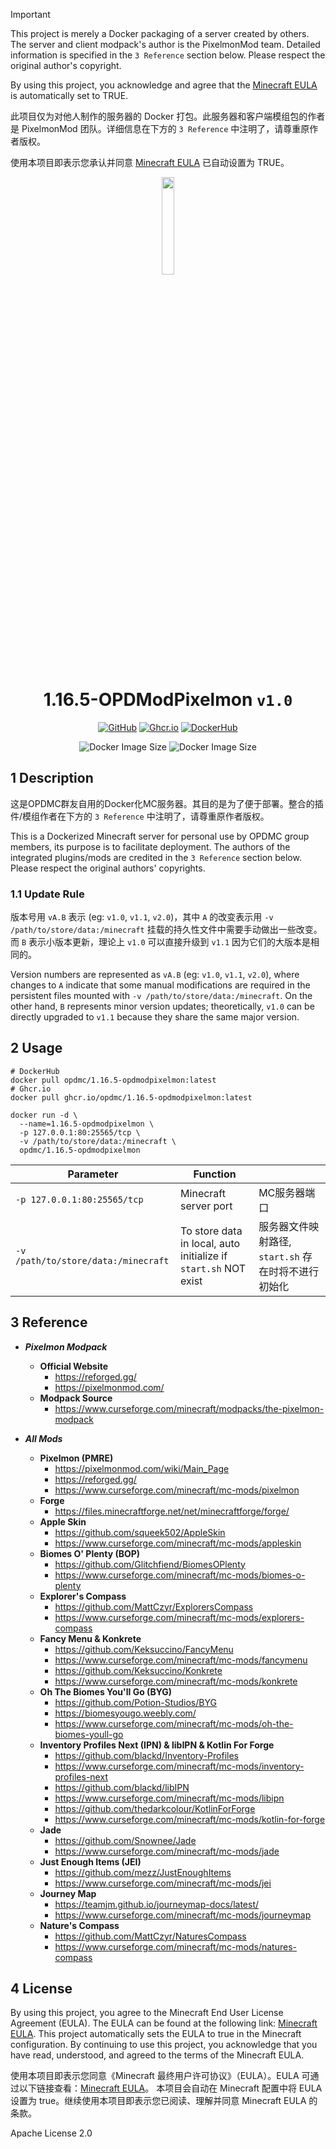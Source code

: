 > [!IMPORTANT]
>
> This project is merely a Docker packaging of a server created by others. The server and client modpack's author is the PixelmonMod team. Detailed information is specified in the `3 Reference` section below. Please respect the original author's copyright.
>
> By using this project, you acknowledge and agree that the [Minecraft EULA](https://account.mojang.com/documents/minecraft_eula) is automatically set to TRUE.
>
> 此项目仅为对他人制作的服务器的 Docker 打包。此服务器和客户端模组包的作者是 PixelmonMod 团队。详细信息在下方的 `3 Reference` 中注明了，请尊重原作者版权。
>
> 使用本项目即表示您承认并同意 [Minecraft EULA](https://account.mojang.com/documents/minecraft_eula) 已自动设置为 TRUE。

<div align="center">
	<img src="https://github.com/OPDMC/1.16.5-OPDModPixelmon/raw/main/docs/%23README/icon.png" width="20%"/>
    <h1>1.16.5-OPDModPixelmon <code>v1.0</code></h1>
	<a href='https://github.com/OPDMC/1.16.5-OPDModPixelmon'><img src="https://img.shields.io/badge/-GitHub-3A3A3A?style=flat&amp;logo=GitHub&amp;logoColor=white" referrerpolicy="no-referrer" alt="GitHub"></a>
	<a href='https://github.com/OPDMC/1.16.5-OPDModPixelmon/pkgs/container/1.16.5-opdmodpixelmon'><img src="https://img.shields.io/badge/Ghcr.io-v1.0-555555?labelColor=8957E5&style=flat&amp;logo=GitHub&amp;logoColor=white" referrerpolicy="no-referrer" alt="Ghcr.io"></a>
	<a href='https://hub.docker.com/r/opdmc/1.16.5-opdmodpixelmon'><img src="https://img.shields.io/badge/DockerHub-v1.0-555555?labelColor=1c90ed&style=flat&amp;logo=Docker&amp;logoColor=white" referrerpolicy="no-referrer" alt="DockerHub"></a>

![Docker Image Size](https://img.shields.io/docker/image-size/opdmc/1.16.5-opdmodpixelmon?arch=amd64&label=AMD64&color=006688) ![Docker Image Size](https://img.shields.io/docker/image-size/opdmc/1.16.5-opdmodpixelmon?arch=arm64&label=ARM64&color=008866)
    </tr>
</div>


## 1 Description

这是OPDMC群友自用的Docker化MC服务器。其目的是为了便于部署。整合的插件/模组作者在下方的 `3 Reference` 中注明了，请尊重原作者版权。

This is a Dockerized Minecraft server for personal use by OPDMC group members, its purpose is to facilitate deployment. The authors of the integrated plugins/mods are credited in the `3 Reference` section below. Please respect the original authors' copyrights.

### 1.1 Update Rule

版本号用 `vA.B` 表示 (eg: `v1.0`, `v1.1`, `v2.0`)，其中 `A` 的改变表示用 `-v /path/to/store/data:/minecraft` 挂载的持久性文件中需要手动做出一些改变。而 `B` 表示小版本更新，理论上 `v1.0` 可以直接升级到 `v1.1` 因为它们的大版本是相同的。

Version numbers are represented as `vA.B` (eg: `v1.0`, `v1.1`, `v2.0`), where changes to `A` indicate that some manual modifications are required in the persistent files mounted with `-v /path/to/store/data:/minecraft`. On the other hand, `B` represents minor version updates; theoretically, `v1.0` can be directly upgraded to `v1.1` because they share the same major version.

## 2 Usage

```shell
# DockerHub
docker pull opdmc/1.16.5-opdmodpixelmon:latest
# Ghcr.io
docker pull ghcr.io/opdmc/1.16.5-opdmodpixelmon:latest
```

```shell
docker run -d \
  --name=1.16.5-opdmodpixelmon \
  -p 127.0.0.1:80:25565/tcp \
  -v /path/to/store/data:/minecraft \
  opdmc/1.16.5-opdmodpixelmon
```

| Parameter                             | Function                                                        |                                  |
|---------------------------------------|-----------------------------------------------------------------|----------------------------------|
| `-p 127.0.0.1:80:25565/tcp`           | Minecraft server port                                           | MC服务器端口                          |
| `-v /path/to/store/data:/minecraft`   | To store data in local, auto initialize if `start.sh` NOT exist | 服务器文件映射路径, `start.sh` 存在时将不进行初始化 |

## 3 Reference

- ***Pixelmon Modpack***
  - **Official Website**
    - https://reforged.gg/
    - https://pixelmonmod.com/
  - **Modpack Source**
    - https://www.curseforge.com/minecraft/modpacks/the-pixelmon-modpack

- ***All Mods***
  - **Pixelmon (PMRE)**
    - https://pixelmonmod.com/wiki/Main_Page
    - https://reforged.gg/
    - https://www.curseforge.com/minecraft/mc-mods/pixelmon
  - **Forge**
    - https://files.minecraftforge.net/net/minecraftforge/forge/
  - **Apple Skin**
    - https://github.com/squeek502/AppleSkin
    - https://www.curseforge.com/minecraft/mc-mods/appleskin
  - **Biomes O' Plenty (BOP)**
    - https://github.com/Glitchfiend/BiomesOPlenty
    - https://www.curseforge.com/minecraft/mc-mods/biomes-o-plenty
  - **Explorer's Compass**
    - https://github.com/MattCzyr/ExplorersCompass
    - https://www.curseforge.com/minecraft/mc-mods/explorers-compass
  - **Fancy Menu & Konkrete**
    - https://github.com/Keksuccino/FancyMenu
    - https://www.curseforge.com/minecraft/mc-mods/fancymenu
    - https://github.com/Keksuccino/Konkrete
    - https://www.curseforge.com/minecraft/mc-mods/konkrete
  - **Oh The Biomes You'll Go (BYG)**
    - https://github.com/Potion-Studios/BYG
    - https://biomesyougo.weebly.com/
    - https://www.curseforge.com/minecraft/mc-mods/oh-the-biomes-youll-go
  - **Inventory Profiles Next (IPN) & libIPN & Kotlin For Forge**
    - https://github.com/blackd/Inventory-Profiles
    - https://www.curseforge.com/minecraft/mc-mods/inventory-profiles-next
    - https://github.com/blackd/libIPN
    - https://www.curseforge.com/minecraft/mc-mods/libipn
    - https://github.com/thedarkcolour/KotlinForForge
    - https://www.curseforge.com/minecraft/mc-mods/kotlin-for-forge
  - **Jade**
    - https://github.com/Snownee/Jade
    - https://www.curseforge.com/minecraft/mc-mods/jade
  - **Just Enough Items (JEI)**
    - https://github.com/mezz/JustEnoughItems
    - https://www.curseforge.com/minecraft/mc-mods/jei
  - **Journey Map**
    - https://teamjm.github.io/journeymap-docs/latest/
    - https://www.curseforge.com/minecraft/mc-mods/journeymap
  - **Nature's Compass**
    - https://github.com/MattCzyr/NaturesCompass
    - https://www.curseforge.com/minecraft/mc-mods/natures-compass

## 4 License

By using this project, you agree to the Minecraft End User License Agreement (EULA). The EULA can be found at the following link: [Minecraft EULA](https://account.mojang.com/documents/minecraft_eula).  This project automatically sets the EULA to true in the Minecraft configuration. By continuing to use this project, you acknowledge that you have read, understood, and agreed to the terms of the Minecraft EULA.

使用本项目即表示您同意《Minecraft 最终用户许可协议》（EULA）。EULA 可通过以下链接查看：[Minecraft EULA](https://account.mojang.com/documents/minecraft_eula)。 本项目会自动在 Minecraft 配置中将 EULA 设置为 true。继续使用本项目即表示您已阅读、理解并同意 Minecraft EULA 的条款。

Apache License 2.0
